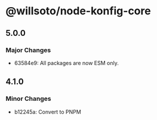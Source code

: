 # @willsoto/node-konfig-core

## 5.0.0

### Major Changes

- 63584e9: All packages are now ESM only.

## 4.1.0

### Minor Changes

- b12245a: Convert to PNPM
